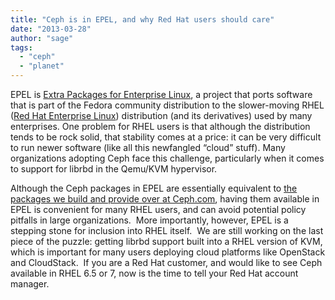 ```yaml
---
title: "Ceph is in EPEL, and why Red Hat users should care"
date: "2013-03-28"
author: "sage"
tags: 
  - "ceph"
  - "planet"
---
```


EPEL is [Extra Packages for Enterprise Linux](http://fedoraproject.org/wiki/EPEL), a project that ports software that is part of the Fedora community distribution to the slower-moving RHEL ([Red Hat Enterprise Linux](http://www.redhat.com/products/enterprise-linux/)) distribution (and its derivatives) used by many enterprises. One problem for RHEL users is that although the distribution tends to be rock solid, that stability comes at a price: it can be very difficult to run newer software (like all this newfangled “cloud” stuff). Many organizations adopting Ceph face this challenge, particularly when it comes to support for librbd in the Qemu/KVM hypervisor.

Although the Ceph packages in EPEL are essentially equivalent to [the packages we build and provide over at Ceph.com](http://ceph.com/docs/master/install/rpm/), having them available in EPEL is convenient for many RHEL users, and can avoid potential policy pitfalls in large organizations.  More importantly, however, EPEL is a stepping stone for inclusion into RHEL itself.  We are still working on the last piece of the puzzle: getting librbd support built into a RHEL version of KVM, which is important for many users deploying cloud platforms like OpenStack and CloudStack.  If you are a Red Hat customer, and would like to see Ceph available in RHEL 6.5 or 7, now is the time to tell your Red Hat account manager.

